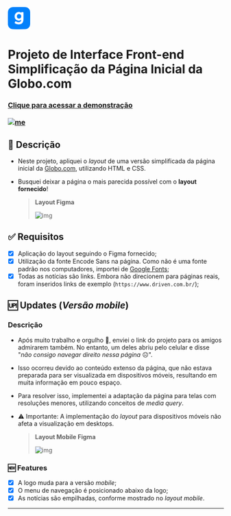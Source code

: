 
  <img src="./assets/images/logo/favicon.ico" alt="Ícone do Projeto" width="52" height="52">

  <h1>Projeto de Interface Front-end<br>Simplificação da Página Inicial da Globo.com</h1>

### [Clique para acessar a demonstração <br><br> ![me](https://i.imgur.com/dsJgwo1.gif)](https://carneiromatheus.github.io/projeto1-globo.com/)

## 📄 Descrição

- Neste projeto, apliquei o *layout* de uma versão simplificada da página inicial da [Globo.com](http://globo.com), utilizando HTML e CSS.
- Busquei deixar a página o mais parecida possível com o **layout fornecido**!

  > **Layout Figma**
  >
  > ![img](https://i.imgur.com/DvR54lY.png)

## ✅ Requisitos

- [x] Aplicação do layout seguindo o Figma fornecido;
- [x] Utilização da fonte Encode Sans na página. Como não é uma fonte padrão nos computadores, importei de [Google Fonts](https://fonts.google.com/);
- [x] Todas as notícias são links. Embora não direcionem para páginas reais, foram inseridos links de exemplo (`https://www.driven.com.br/`);

## 🆙 Updates (*Versão mobile*)

### Descrição

- Após muito trabalho e orgulho 🥲, enviei o link do projeto para os amigos admirarem também. No entanto, um deles abriu pelo celular e disse "*não consigo navegar direito nessa página* ☹️".
- Isso ocorreu devido ao conteúdo extenso da página, que não estava preparada para ser visualizada em dispositivos móveis, resultando em muita informação em pouco espaço.
- Para resolver isso, implementei a adaptação da página para telas com resoluções menores, utilizando conceitos de *media query*.
- ⚠️ Importante: A implementação do *layout* para dispositivos móveis não afeta a visualização em desktops.

    > **Layout Mobile Figma**
    >
    > ![img](https://i.imgur.com/4NSTbkJ.png)

### 🆕 Features 

- [x] A logo muda para a versão *mobile*;
- [x] O menu de navegação é posicionado abaixo da logo;
- [x] As notícias são empilhadas, conforme mostrado no *layout mobile*.

---